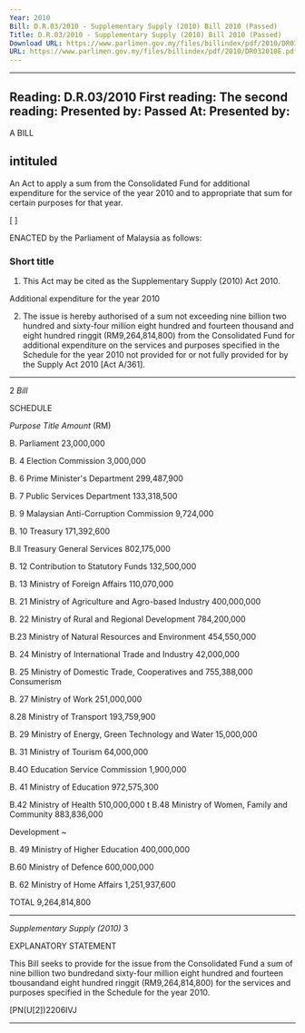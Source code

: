 ```yaml
---
Year: 2010
Bill: D.R.03/2010 - Supplementary Supply (2010) Bill 2010 (Passed)
Title: D.R.03/2010 - Supplementary Supply (2010) Bill 2010 (Passed)
Download URL: https://www.parlimen.gov.my/files/billindex/pdf/2010/DR032010E.pdf
URL: https://www.parlimen.gov.my/files/billindex/pdf/2010/DR032010E.pdf
---
```

---
Reading:
D.R.03/2010
First reading:
The second reading:
Presented by:
Passed At:
Presented by:
---

A BILL

## intituled

An Act to apply a sum from the Consolidated Fund for additional
expenditure for the service of the year 2010 and to appropriate
that sum for certain purposes for that year.

[ ]

ENACTED by the Parliament of Malaysia as follows:

### Short title

1. This Act may be cited as the Supplementary Supply
(2010) Act 2010.

Additional expenditure for the year 2010

2. The issue is hereby authorised of a sum not exceeding nine
billion two hundred and sixty-four million eight hundred and
fourteen thousand and eight hundred ringgit (RM9,264,814,800)
from the Consolidated Fund for additional expenditure on the
services and purposes specified in the Schedule for the year
2010 not provided for or not fully provided for by the Supply
Act 2010 [Act A/361].


-----

2 _Bill_

SCHEDULE

_Purpose_ _Title_ _Amount_
(RM)

B. Parliament 23,000,000

B. 4 Election Commission 3,000,000

B. 6 Prime Minister's Department 299,487,900

B. 7 Public Services Department 133,318,500

B. 9 Malaysian Anti-Corruption Commission 9,724,000

B. 10 Treasury 171,392,600

B.ll Treasury General Services 802,175,000

B. 12 Contribution to Statutory Funds 132,500,000

B. 13 Ministry of Foreign Affairs 110,070,000

B. 21 Ministry of Agriculture and Agro-based Industry 400,000,000

B. 22 Ministry of Rural and Regional Development 784,200,000

B.23 Ministry of Natural Resources and Environment 454,550,000

B. 24 Ministry of International Trade and Industry 42,000,000

B. 25 Ministry of Domestic Trade, Cooperatives and 755,388,000
Consumerism

B. 27 Ministry of Work 251,000,000

8.28 Ministry of Transport 193,759,900

B. 29 Ministry of Energy, Green Technology and Water 15,000,000

B. 31 Ministry of Tourism 64,000,000

B.4O Education Service Commission 1,900,000

B. 41 Ministry of Education 972,575,300

B.42 Ministry of Health 510,000,000 t
B.48 Ministry of Women, Family and Community 883,836,000

Development
~

B. 49 Ministry of Higher Education 400,000,000

B.60 Ministry of Defence 600,000,000

B. 62 Ministry of Home Affairs 1,251,937,600

TOTAL 9,264,814,800


-----

_Supplementary Supply (2010)_ 3

EXPLANATORY STATEMENT

This Bill seeks to provide for the issue from the Consolidated Fund a sum of
nine billion two bundredand sixty-four million eight hundred and fourteen
tbousandand eight hundred ringgit (RM9,264,814,800) for the services and
purposes specified in the Schedule for the year 2010.

[PN(U[2])2206IVJ


-----

